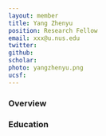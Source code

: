 ```yaml
---
layout: member
title: Yang Zhenyu
position: Research Fellow
email: xxx@u.nus.edu
twitter:
github:
scholar: 
photo: yangzhenyu.png
ucsf: 
---
```


### Overview

### Education
